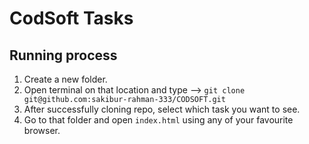 # CodSoft Tasks

## Running process

1. Create a new folder.
2. Open terminal on that location and type --> `git clone git@github.com:sakibur-rahman-333/CODSOFT.git`
3. After successfully cloning repo, select which task you want to see.
4. Go to that folder and open `index.html` using any of your favourite browser.
